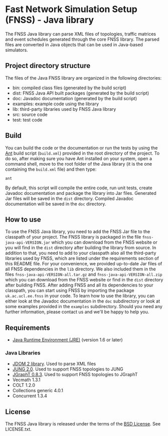 # Fast Network Simulation Setup (FNSS) - Java library
The FNSS Java library can parse XML files of topologies, traffic matrices and event schedules generated through the core FNSS library. The parsed files are converted in Java objects that can be used in Java-based simulators.

## Project directory structure
The files of the Java FNSS library are organized in the following directories:

* bin: compiled class files (generated by the build script)
* dist: FNSS Java API built packages (generated by the build script)
* doc: Javadoc documentation (generated by the build script)
* examples: example code using the library
* lib: third-party libraries used by FNSS Java library
* src: source code
* test: test code

## Build
You can build the code or the documentation or run the tests by using the [Ant](http://ant.apache.org/) build script (`build.xml`) provided in the root directory of the project.
To do so, after making sure you have Ant installed on your system, open a command shell, move to the root folder of the Java library (it is the one containing the `build.xml` file) and then type:

`ant`

By default, this script will compile the entire code, run unit tests, create Javadoc documentation and package the library into Jar files.
Generated Jar files will be saved in the `dist` directory.
Compiled Javadoc documentation will be saved in the `doc` directory. 

## How to use
To use the FNSS Java library, you need to add the FNSS Jar file to the classpath of your project.
The FNSS library is packaged in the file `fnss-java-api-VERSION.jar` which you can download from the FNSS website or you will find in the `dist` directory after building the library from source.
In addition to that, you need to add to your classpath also all the third-party libraries used by FNSS, which are listed under the requirements section of this README file.
For your convenience, we provided up-to-date Jar files of all FNSS dependencies in the `lib` directory.
We also included them in the files `fnss-java-api-VERSION-all.tar.gz` and `fnss-java-api-VERSION-all.zip` which you can download from the FNSS website or find in the `dist` directory after building FNSS.
After adding FNSS and all its dependencies to your classpath, you can start using FNSS by importing the package `uk.ac.ucl.ee.fnss` in your code.
To learn how to use the library, you can either look at the Javadoc documentation in the `doc` subdirectory or look at some examples provided in the `examples` subdirectory.
Should you need any further information, please contact us and we'll be happy to help you.
 
## Requirements
* [Java Runtime Environment (JRE)](http://www.java.com/) (version 1.6 or later)

### Java Libraries
* [JDOM 2 library](http://www.jdom.org/). Used to parse XML files
* [JUNG 2.0](http://jung.sourceforge.net/). Used to support FNSS topologies to JUNG
* [JGraphT 0.8.3](http://jgrapht.org/). Used to support FNSS topologies to JGraphT
* Vecmath 1.3.1
* COLT 1.2.0
* Collections generic 4.0.1
* Concurrent 1.3.4

## License
The FNSS Java library is released under the terms of the [BSD License](http://en.wikipedia.org/wiki/BSD_licenses). See LICENSE.txt.
